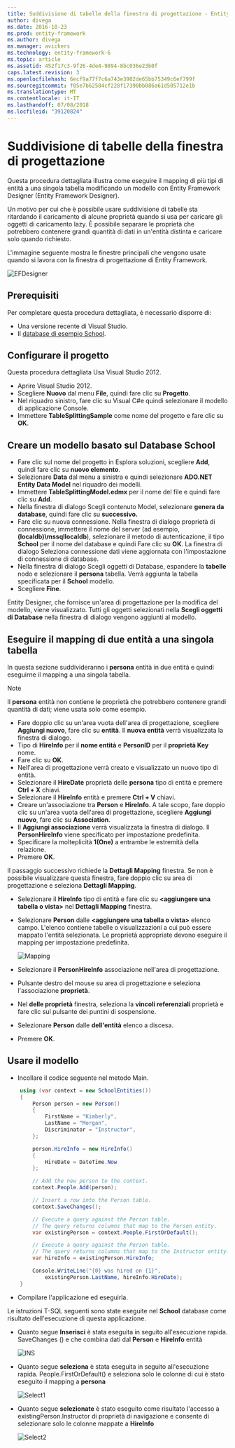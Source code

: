 ```yaml
---
title: Suddivisione di tabelle della finestra di progettazione - Entity Framework 6
author: divega
ms.date: 2016-10-23
ms.prod: entity-framework
ms.author: divega
ms.manager: avickers
ms.technology: entity-framework-6
ms.topic: article
ms.assetid: 452f17c3-9f26-4de4-9894-8bc036e23b0f
caps.latest.revision: 3
ms.openlocfilehash: 6ecf9a77f7c6a743e3902de65bb75349c6ef799f
ms.sourcegitcommit: f05e7b62584cf228f17390bb086a61d505712e1b
ms.translationtype: MT
ms.contentlocale: it-IT
ms.lasthandoff: 07/08/2018
ms.locfileid: "39120824"
---
```

# <a name="designer-table-splitting"></a>Suddivisione di tabelle della finestra di progettazione
Questa procedura dettagliata illustra come eseguire il mapping di più tipi di entità a una singola tabella modificando un modello con Entity Framework Designer (Entity Framework Designer).

Un motivo per cui che è possibile usare suddivisione di tabelle sta ritardando il caricamento di alcune proprietà quando si usa per caricare gli oggetti di caricamento lazy. È possibile separare le proprietà che potrebbero contenere grandi quantità di dati in un'entità distinta e caricare solo quando richiesto.

L'immagine seguente mostra le finestre principali che vengono usate quando si lavora con la finestra di progettazione di Entity Framework.

![EFDesigner](~/ef6/media/efdesigner.png)

## <a name="prerequisites"></a>Prerequisiti

Per completare questa procedura dettagliata, è necessario disporre di:

- Una versione recente di Visual Studio.
- Il [database di esempio School](~/ef6/resources/school-database.md).

## <a name="set-up-the-project"></a>Configurare il progetto

Questa procedura dettagliata Usa Visual Studio 2012.

-   Aprire Visual Studio 2012.
-   Scegliere **Nuovo** dal menu **File**, quindi fare clic su **Progetto**.
-   Nel riquadro sinistro, fare clic su Visual C\#e quindi selezionare il modello di applicazione Console.
-   Immettere **TableSplittingSample** come nome del progetto e fare clic su **OK**.

## <a name="create-a-model-based-on-the-school-database"></a>Creare un modello basato sul Database School

-   Fare clic sul nome del progetto in Esplora soluzioni, scegliere **Add**, quindi fare clic su **nuovo elemento**.
-   Selezionare **Data** dal menu a sinistra e quindi selezionare **ADO.NET Entity Data Model** nel riquadro dei modelli.
-   Immettere **TableSplittingModel.edmx** per il nome del file e quindi fare clic su **Add**.
-   Nella finestra di dialogo Scegli contenuto Model, selezionare **genera da database**, quindi fare clic su **successivo.**
-   Fare clic su nuova connessione. Nella finestra di dialogo proprietà di connessione, immettere il nome del server (ad esempio, **(localdb)\\mssqllocaldb**), selezionare il metodo di autenticazione, il tipo **School** per il nome del database e quindi Fare clic su **OK**.
    La finestra di dialogo Seleziona connessione dati viene aggiornata con l'impostazione di connessione di database.
-   Nella finestra di dialogo Scegli oggetti di Database, espandere la **tabelle** nodo e selezionare il **persona** tabella. Verrà aggiunta la tabella specificata per il **School** modello.
-   Scegliere **Fine**.

Entity Designer, che fornisce un'area di progettazione per la modifica del modello, viene visualizzato. Tutti gli oggetti selezionati nella **Scegli oggetti di Database** nella finestra di dialogo vengono aggiunti al modello.

## <a name="map-two-entities-to-a-single-table"></a>Eseguire il mapping di due entità a una singola tabella

In questa sezione suddivideranno i **persona** entità in due entità e quindi eseguirne il mapping a una singola tabella.

> [!NOTE]
> Il **persona** entità non contiene le proprietà che potrebbero contenere grandi quantità di dati; viene usata solo come esempio.

-   Fare doppio clic su un'area vuota dell'area di progettazione, scegliere **Aggiungi nuovo**, fare clic su **entità**.
    Il **nuova entità** verrà visualizzata la finestra di dialogo.
-   Tipo di **HireInfo** per il **nome entità** e **PersonID** per il **proprietà Key** nome.
-   Fare clic su **OK**.
-   Nell'area di progettazione verrà creato e visualizzato un nuovo tipo di entità.
-   Selezionare il **HireDate** proprietà delle **persona** tipo di entità e premere **Ctrl + X** chiavi.
-   Selezionare il **HireInfo** entità e premere **Ctrl + V** chiavi.
-   Creare un'associazione tra **Person** e **HireInfo**. A tale scopo, fare doppio clic su un'area vuota dell'area di progettazione, scegliere **Aggiungi nuovo**, fare clic su **Association**.
-   Il **Aggiungi associazione** verrà visualizzata la finestra di dialogo. Il **PersonHireInfo** viene specificato per impostazione predefinita.
-   Specificare la molteplicità **1(One)** a entrambe le estremità della relazione.
-   Premere **OK**.

Il passaggio successivo richiede la **Dettagli Mapping** finestra. Se non è possibile visualizzare questa finestra, fare doppio clic su area di progettazione e seleziona **Dettagli Mapping**.

-   Selezionare il **HireInfo** tipo di entità e fare clic su **&lt;aggiungere una tabella o vista&gt;** nel **Dettagli Mapping** finestra.
-   Selezionare **Person** dalle **&lt;aggiungere una tabella o vista&gt;** elenco campo. L'elenco contiene tabelle o visualizzazioni a cui può essere mappato l'entità selezionata.
    Le proprietà appropriate devono eseguire il mapping per impostazione predefinita.

    ![Mapping](~/ef6/media/mapping.png)

-   Selezionare il **PersonHireInfo** associazione nell'area di progettazione.
-   Pulsante destro del mouse su area di progettazione e seleziona l'associazione **proprietà**.
-   Nel **delle proprietà** finestra, seleziona la **vincoli referenziali** proprietà e fare clic sul pulsante dei puntini di sospensione.
-   Selezionare **Person** dalle **dell'entità** elenco a discesa.
-   Premere **OK**.

 

## <a name="use-the-model"></a>Usare il modello

-   Incollare il codice seguente nel metodo Main.

``` csharp
    using (var context = new SchoolEntities())
    {
        Person person = new Person()
        {
            FirstName = "Kimberly",
            LastName = "Morgan",
            Discriminator = "Instructor",
        };

        person.HireInfo = new HireInfo()
        {
            HireDate = DateTime.Now
        };

        // Add the new person to the context.
        context.People.Add(person);

        // Insert a row into the Person table.  
        context.SaveChanges();

        // Execute a query against the Person table.
        // The query returns columns that map to the Person entity.
        var existingPerson = context.People.FirstOrDefault();

        // Execute a query against the Person table.
        // The query returns columns that map to the Instructor entity.
        var hireInfo = existingPerson.HireInfo;

        Console.WriteLine("{0} was hired on {1}",
            existingPerson.LastName, hireInfo.HireDate);
    }
```
-   Compilare l'applicazione ed eseguirla.

Le istruzioni T-SQL seguenti sono state eseguite nel **School** database come risultato dell'esecuzione di questa applicazione. 

-   Quanto segue **Inserisci** è stata eseguita in seguito all'esecuzione rapida. SaveChanges () e che combina dati dal **Person** e **HireInfo** entità

    ![INS](~/ef6/media/insert.png)

-   Quanto segue **seleziona** è stata eseguita in seguito all'esecuzione rapida. People.FirstOrDefault() e seleziona solo le colonne di cui è stato eseguito il mapping a **persona**

    ![Select1](~/ef6/media/select1.png)

-   Quanto segue **selezionate** è stato eseguito come risultato l'accesso a existingPerson.Instructor di proprietà di navigazione e consente di selezionare solo le colonne mappate a **HireInfo**

    ![Select2](~/ef6/media/select2.png)
